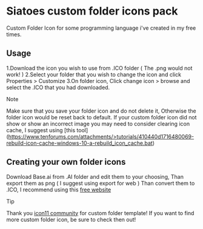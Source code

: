 # Siatoes custom folder icons pack
Custom Folder Icon for some programming language i've created in my free times.
## Usage
1.Download the icon you wish to use from .ICO folder ( The .png would not work! )
2.Select your folder that you wish to change the icon and click Properties > Customize
3.On folder icon, Click change icon > browse and select the .ICO that you had downloaded.
>[!NOTE]
>Make sure that you save your folder icon and do not delete it, Otherwise the folder icon would be reset back to default.
>If your custom folder icon did not show or show an incorrect image you may need to consider clearing icon cache, I suggest using [this tool] (https://www.tenforums.com/attachments/>tutorials/410440d1716480069-rebuild-icon-cache-windows-10-a-rebuild_icon_cache.bat)
## Creating your own folder icons
Download Base.ai from .AI folder and edit them to your choosing, Than export them as png ( I suggest using export for web ) Than convert them to .ICO, I recommend using this [free website](https://www.icoconverter.com/)
>[!TIP]
>Thank you [icon11 community](https://github.com/icon11-community/Folder11) for custom folder template! If you want to find more custom folder icon, be sure to check then out!
